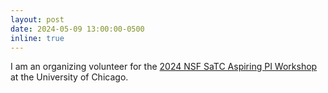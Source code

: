 ```yaml
---
layout: post
date: 2024-05-09 13:00:00-0500
inline: true
---
```


I am an organizing volunteer for the [2024 NSF SaTC Aspiring PI Workshop](https://aspiringpi.cs.uchicago.edu/travel.html) at the University of Chicago. 
